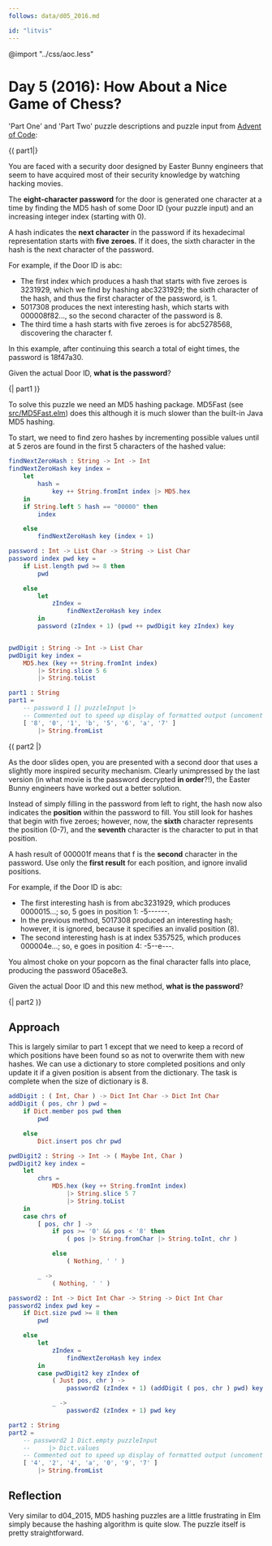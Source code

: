 ```yaml
---
follows: data/d05_2016.md

id: "litvis"
---
```


@import "../css/aoc.less"

# Day 5 (2016): How About a Nice Game of Chess?

'Part One' and 'Part Two' puzzle descriptions and puzzle input from [Advent of Code](https://adventofcode.com/2016/day/5):

{( part1|}

You are faced with a security door designed by Easter Bunny engineers that seem to have acquired most of their security knowledge by watching hacking movies.

The **eight-character password** for the door is generated one character at a time by finding the MD5 hash of some Door ID (your puzzle input) and an increasing integer index (starting with 0).

A hash indicates the **next character** in the password if its hexadecimal representation starts with **five zeroes**. If it does, the sixth character in the hash is the next character of the password.

For example, if the Door ID is abc:

- The first index which produces a hash that starts with five zeroes is 3231929, which we find by hashing abc3231929; the sixth character of the hash, and thus the first character of the password, is 1.
- 5017308 produces the next interesting hash, which starts with 000008f82..., so the second character of the password is 8.
- The third time a hash starts with five zeroes is for abc5278568, discovering the character f.

In this example, after continuing this search a total of eight times, the password is 18f47a30.

Given the actual Door ID, **what is the password**?

{| part1 )}

To solve this puzzle we need an MD5 hashing package. MD5Fast (see [src/MD5Fast.elm](src/MD5Fast.elm)) does this although it is much slower than the built-in Java MD5 hashing.

To start, we need to find zero hashes by incrementing possible values until at 5 zeros are found in the first 5 characters of the hashed value:

```elm {l}
findNextZeroHash : String -> Int -> Int
findNextZeroHash key index =
    let
        hash =
            key ++ String.fromInt index |> MD5.hex
    in
    if String.left 5 hash == "00000" then
        index

    else
        findNextZeroHash key (index + 1)
```

```elm {l}
password : Int -> List Char -> String -> List Char
password index pwd key =
    if List.length pwd >= 8 then
        pwd

    else
        let
            zIndex =
                findNextZeroHash key index
        in
        password (zIndex + 1) (pwd ++ pwdDigit key zIndex) key


pwdDigit : String -> Int -> List Char
pwdDigit key index =
    MD5.hex (key ++ String.fromInt index)
        |> String.slice 5 6
        |> String.toList
```

```elm {l m}
part1 : String
part1 =
    -- password 1 [] puzzleInput |>
    -- Commented out to speed up display of formatted output (uncoment to recalculate)
    [ '8', '0', '1', 'b', '5', '6', 'a', '7' ]
        |> String.fromList
```

{( part2 |}

As the door slides open, you are presented with a second door that uses a slightly more inspired security mechanism. Clearly unimpressed by the last version (in what movie is the password decrypted **in order**?!), the Easter Bunny engineers have worked out a better solution.

Instead of simply filling in the password from left to right, the hash now also indicates the **position** within the password to fill. You still look for hashes that begin with five zeroes; however, now, the **sixth** character represents the position (0-7), and the **seventh** character is the character to put in that position.

A hash result of 000001f means that f is the **second** character in the password. Use only the **first result** for each position, and ignore invalid positions.

For example, if the Door ID is abc:

- The first interesting hash is from abc3231929, which produces 0000015...; so, 5 goes in position 1: -5------.
- In the previous method, 5017308 produced an interesting hash; however, it is ignored, because it specifies an invalid position (8).
- The second interesting hash is at index 5357525, which produces 000004e...; so, e goes in position 4: -5--e---.

You almost choke on your popcorn as the final character falls into place, producing the password 05ace8e3.

Given the actual Door ID and this new method, **what is the password**?

{| part2 )}

## Approach

This is largely similar to part 1 except that we need to keep a record of which positions have been found so as not to overwrite them with new hashes. We can use a dictionary to store completed positions and only update it if a given position is absent from the dictionary. The task is complete when the size of dictionary is 8.

```elm {l}
addDigit : ( Int, Char ) -> Dict Int Char -> Dict Int Char
addDigit ( pos, chr ) pwd =
    if Dict.member pos pwd then
        pwd

    else
        Dict.insert pos chr pwd
```

```elm {l}
pwdDigit2 : String -> Int -> ( Maybe Int, Char )
pwdDigit2 key index =
    let
        chrs =
            MD5.hex (key ++ String.fromInt index)
                |> String.slice 5 7
                |> String.toList
    in
    case chrs of
        [ pos, chr ] ->
            if pos >= '0' && pos < '8' then
                ( pos |> String.fromChar |> String.toInt, chr )

            else
                ( Nothing, ' ' )

        _ ->
            ( Nothing, ' ' )
```

```elm {l}
password2 : Int -> Dict Int Char -> String -> Dict Int Char
password2 index pwd key =
    if Dict.size pwd >= 8 then
        pwd

    else
        let
            zIndex =
                findNextZeroHash key index
        in
        case pwdDigit2 key zIndex of
            ( Just pos, chr ) ->
                password2 (zIndex + 1) (addDigit ( pos, chr ) pwd) key

            _ ->
                password2 (zIndex + 1) pwd key
```

```elm {l r}
part2 : String
part2 =
    -- password2 1 Dict.empty puzzleInput
    --     |> Dict.values
    -- Commented out to speed up display of formatted output (uncoment to recalculate)
    [ '4', '2', '4', 'a', '0', '9', '7' ]
        |> String.fromList
```

## Reflection

Very similar to d04_2015, MD5 hashing puzzles are a little frustrating in Elm simply because the hashing algorithm is quite slow. The puzzle itself is pretty straightforward.

